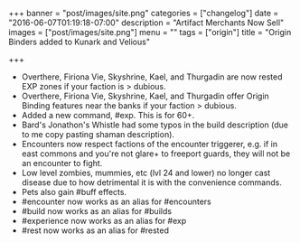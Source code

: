 +++
banner = "post/images/site.png"
categories = ["changelog"]
date = "2016-06-07T01:19:18-07:00"
description = "Artifact Merchants Now Sell"
images = ["post/images/site.png"]
menu = ""
tags = ["origin"]
title = "Origin Binders added to Kunark and Velious"

+++
* Overthere, Firiona Vie, Skyshrine, Kael, and Thurgadin are now rested EXP zones if your faction is > dubious.
* Overthere, Firiona Vie, Skyshrine, Kael, and Thurgadin offer Origin Binding features near the banks if your faction > dubious.
* Added a new command, #exp. This is for 60+.
* Bard's Jonathon's Whistle had some typos in the build description (due to me copy pasting shaman description).
* Encounters now respect factions of the encounter triggerer, e.g. if in east commons and you're not glare+ to freeport guards, they will not be an encounter to fight.
* Low level zombies, mummies, etc (lvl 24 and lower) no longer cast disease due to how detrimental it is with the convenience commands.
* Pets also gain #buff effects.
* #encounter now works as an alias for #encounters
* #build now works as an alias for #builds
* #experience now works as an alias for #exp
* #rest now works as an alias for #rested
<!--more-->